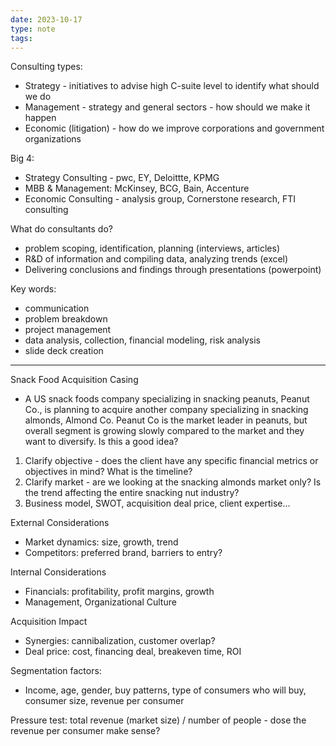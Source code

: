 ```yaml
---
date: 2023-10-17
type: note
tags: 
---
```


Consulting types:
- Strategy - initiatives to advise high C-suite level to identify what should we do
- Management - strategy and general sectors - how should we make it happen
- Economic (litigation) - how do we improve corporations and government organizations

Big 4:
- Strategy Consulting - pwc, EY, Deloittte, KPMG
- MBB & Management: McKinsey, BCG, Bain, Accenture
- Economic Consulting - analysis group, Cornerstone research, FTI consulting

What do consultants do?
- problem scoping, identification, planning (interviews, articles)
- R&D of information and compiling data, analyzing trends (excel)
- Delivering conclusions and findings through presentations (powerpoint)

Key words:
- communication
- problem breakdown
- project management
- data analysis, collection, financial modeling, risk analysis
- slide deck creation

---

Snack Food Acquisition Casing
- A US snack foods company specializing in snacking peanuts, Peanut Co., is planning to acquire another company specializing in snacking almonds, Almond Co. Peanut Co is the market leader in peanuts, but overall segment is growing slowly compared to the market and they want to diversify. Is this a good idea?

1. Clarify objective - does the client have any specific financial metrics or objectives in mind? What is the timeline?
2. Clarify market - are we looking at the snacking almonds market only? Is the trend affecting the entire snacking nut industry?
3. Business model, SWOT, acquisition deal price, client expertise...

External Considerations
- Market dynamics: size, growth, trend
- Competitors: preferred brand, barriers to entry?

Internal Considerations
- Financials: profitability, profit margins, growth
- Management, Organizational Culture

Acquisition Impact
- Synergies: cannibalization, customer overlap?
- Deal price: cost, financing deal, breakeven time, ROI

Segmentation factors:
- Income, age, gender, buy patterns, type of consumers who will buy, consumer size, revenue per consumer

Pressure test: total revenue (market size) / number of people - dose the revenue per consumer make sense?
